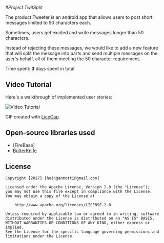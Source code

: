 #*Project TwitSplit*

The product Tweeter is an android app that allows users to post short messages limited to 50 characters each.

Sometimes, users get excited and write messages longer than 50 characters.

Instead of rejecting these messages, we would like to add a new feature that will split the message into parts and send multiple messages on the user's behalf, all of them meeting the 50 character requirement.


Time spent: **3** days spent in total

## Video Tutorial

Here's a walkthrough of implemented user stories:

<img src='https://i.imgur.com/KQ0r6B8.gif' title='Video Tutorial' width='' alt='Video Tutorial' />

GIF created with [LiceCap](http://www.cockos.com/licecap/).

## Open-source libraries used

- [FireBase]
- [ButterKnife](http://jakewharton.github.io/butterknife/) 

## License

    Copyright [2017] [hoinganmotti@gmail.com]

    Licensed under the Apache License, Version 2.0 (the "License");
    you may not use this file except in compliance with the License.
    You may obtain a copy of the License at

        http://www.apache.org/licenses/LICENSE-2.0

    Unless required by applicable law or agreed to in writing, software
    distributed under the License is distributed on an "AS IS" BASIS,
    WITHOUT WARRANTIES OR CONDITIONS OF ANY KIND, either express or implied.
    See the License for the specific language governing permissions and
    limitations under the License.
